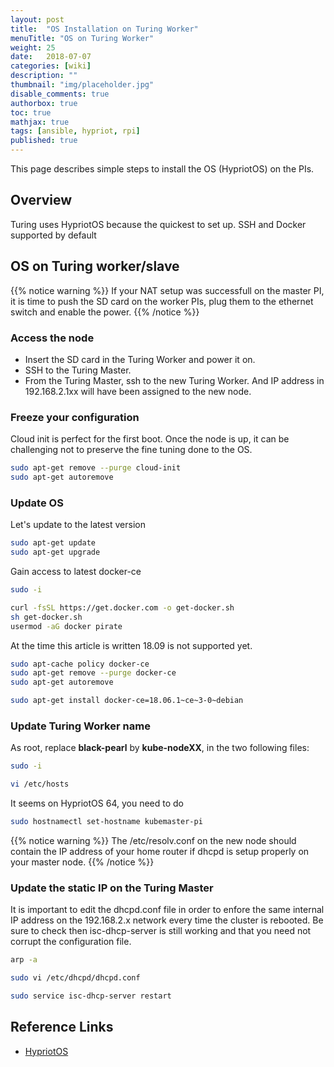 ```yaml
---
layout: post
title:  "OS Installation on Turing Worker"
menuTitle: "OS on Turing Worker"
weight: 25
date:   2018-07-07
categories: [wiki]
description: ""
thumbnail: "img/placeholder.jpg"
disable_comments: true
authorbox: true
toc: true
mathjax: true
tags: [ansible, hypriot, rpi]
published: true
---
```


This page describes simple steps to install the OS (HypriotOS) on the PIs.

<!--more-->

## Overview

Turing uses HypriotOS because the quickest to set up. SSH and Docker supported by default

## OS on Turing worker/slave

{{% notice warning %}}
If your NAT setup was successfull on the master PI, it is time to push the SD card on the worker PIs,
plug them to the ethernet switch and enable the power.
{{% /notice %}}

### Access the node

- Insert the SD card in the Turing Worker and power it on.
- SSH to the Turing Master.
- From the Turing Master, ssh to the new Turing Worker. And IP address in 192.168.2.1xx will have been assigned to the new node.

### Freeze your configuration

Cloud init is perfect for the first boot. Once the node
is up, it can be challenging not to preserve the fine tuning done
to the OS.

```bash
sudo apt-get remove --purge cloud-init
sudo apt-get autoremove
```

### Update OS

Let's update to the latest version

```bash
sudo apt-get update
sudo apt-get upgrade
```

Gain access to latest docker-ce

```bash
sudo -i

curl -fsSL https://get.docker.com -o get-docker.sh
sh get-docker.sh
usermod -aG docker pirate
```

At the time this article is written 18.09 is not supported yet.

```bash
sudo apt-cache policy docker-ce
sudo apt-get remove --purge docker-ce
sudo apt-get autoremove

sudo apt-get install docker-ce=18.06.1~ce~3-0~debian
```

### Update Turing Worker name

As root, replace **black-pearl** by **kube-nodeXX**, in the two following files:

```bash
sudo -i

vi /etc/hosts
```

It seems on HypriotOS 64, you need to do

```bash
sudo hostnamectl set-hostname kubemaster-pi
```

{{% notice warning %}}
The /etc/resolv.conf on the new node should contain the IP address of your home router if dhcpd is setup properly
on your master node.
{{% /notice %}}


### Update the static IP on the Turing Master

It is important to edit the dhcpd.conf file in order to enfore the same internal IP address on the 192.168.2.x network
every time the cluster is rebooted. Be sure to check then isc-dhcp-server is still working and that you need not
corrupt the configuration file.

```bash
arp -a

sudo vi /etc/dhcpd/dhcpd.conf

sudo service isc-dhcp-server restart
```

## Reference Links

- [HypriotOS](https://github.com/hypriot/image-builder-rpi/releases)
